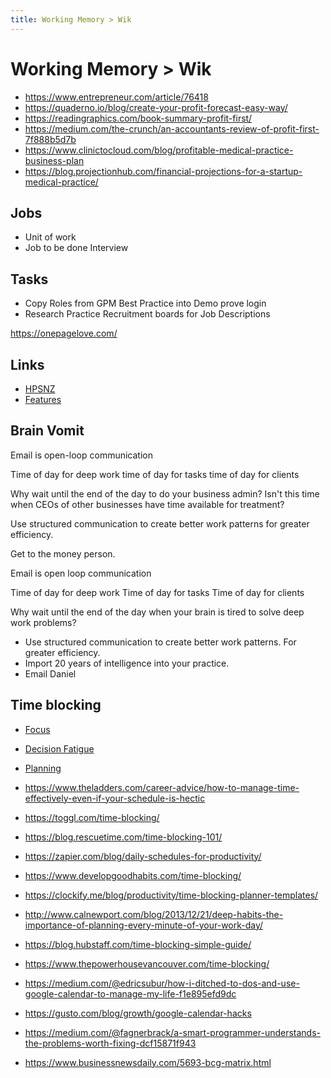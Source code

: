 ```yaml
---
title: Working Memory > Wik
---
```


# Working Memory > Wik

- https://www.entrepreneur.com/article/76418
- https://quaderno.io/blog/create-your-profit-forecast-easy-way/
- https://readingraphics.com/book-summary-profit-first/
- https://medium.com/the-crunch/an-accountants-review-of-profit-first-7f888b5d7b
- https://www.clinictocloud.com/blog/profitable-medical-practice-business-plan
- https://blog.projectionhub.com/financial-projections-for-a-startup-medical-practice/

## Jobs

- Unit of work
- Job to be done Interview

## Tasks

- Copy Roles from GPM Best Practice into Demo prove login
- Research Practice Recruitment boards for Job Descriptions

https://onepagelove.com/

## Links

- [HPSNZ](https://www.google.com/search?q=HPSNZ+gensolve&oq=hp&aqs=chrome.0.69i59j69i57j0l4j69i60l2.3441j0j4&sourceid=chrome&ie=UTF-8)
- [Features](chrome-extension://klbibkeccnjlkjkiokjodocebajanakg/suspended.html#ttl=PT%20%2F%20Support%20Team%20Top%20of%20the%20Charts%20-%20Google%20Sheets&pos=0&uri=https://docs.google.com/spreadsheets/d/1ZS9Kg0S2je1Gy9KCHfQdA1cTT5M66FBF8VMuNCp6ZSI/edit#gid=0)

## Brain Vomit

Email is open-loop communication

Time of day for deep work
time of day for tasks
time of day for clients

Why wait until the end of the day to do your business admin? Isn't this time when CEOs of other businesses have time available for treatment?

Use structured communication to create better work patterns for greater efficiency.

Get to the money person.

Email is open loop communication

Time of day for deep work
Time of day for tasks
Time of day for clients

Why wait until the end of the day when your brain is tired to solve deep work problems?

- Use structured communication to create better work patterns. For greater efficiency.
- Import 20 years of intelligence into your practice.
- Email Daniel

## Time blocking

- [Focus](https://blog.rescuetime.com/context-switching/)
- [Decision Fatigue](https://www.developgoodhabits.com/decision-fatigue/)
- [Planning](https://www.themuse.com/advice/how-to-plan-your-week-for-maximum-impact)

- https://www.theladders.com/career-advice/how-to-manage-time-effectively-even-if-your-schedule-is-hectic
- https://toggl.com/time-blocking/
- https://blog.rescuetime.com/time-blocking-101/
- https://zapier.com/blog/daily-schedules-for-productivity/
- https://www.developgoodhabits.com/time-blocking/
- https://clockify.me/blog/productivity/time-blocking-planner-templates/
- http://www.calnewport.com/blog/2013/12/21/deep-habits-the-importance-of-planning-every-minute-of-your-work-day/
- https://blog.hubstaff.com/time-blocking-simple-guide/
- https://www.thepowerhousevancouver.com/time-blocking/
- https://medium.com/@edricsubur/how-i-ditched-to-dos-and-use-google-calendar-to-manage-my-life-f1e895efd9dc
- https://gusto.com/blog/growth/google-calendar-hacks
- https://medium.com/@fagnerbrack/a-smart-programmer-understands-the-problems-worth-fixing-dcf15871f943
- https://www.businessnewsdaily.com/5693-bcg-matrix.html
